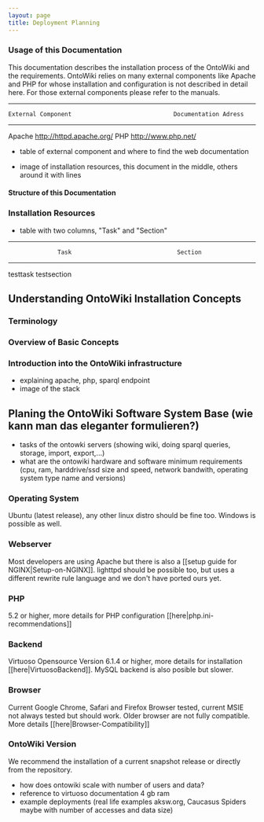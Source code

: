 ```yaml
---
layout: page
title: Deployment Planning
---
```


### Usage of this Documentation

This documentation describes the installation process of the OntoWiki and the requirements. OntoWiki relies on many external components like Apache and PHP for whose installation and configuration is not described in detail here. For those external components please refer to the manuals.

----------------------  ---------------------------------------------------------------
    External Component        					   Documentation Adress
----------------------  ---------------------------------------------------------------
Apache			<http://httpd.apache.org/>
PHP			<http://www.php.net/>


- table of external component and where to find the web documentation

- image of installation resources, this document in the middle, others around it with lines

#### Structure of this Documentation

### Installation Resources

- table with two columns, "Task" and "Section"
----------------------  ---------------------------------------------------------------
                  Task								Section
----------------------  ---------------------------------------------------------------
testtask		testsection
		

## Understanding OntoWiki Installation Concepts

### Terminology
### Overview of Basic Concepts
### Introduction into the OntoWiki infrastructure
- explaining apache, php, sparql endpoint
- image of the stack

## Planing the OntoWiki Software System Base (wie kann man das eleganter formulieren?)

- tasks of the ontowki servers (showing wiki, doing sparql queries, storage, import, export,...)
- what are the ontowiki hardware and software minimum requirements (cpu, ram, harddrive/ssd size and speed, network bandwith, operating system type name and versions)
### Operating System

Ubuntu (latest release), any other linux distro should be fine too. Windows is possible as well.

### Webserver
Most developers are using Apache but there is also a [[setup guide for NGINX|Setup-on-NGINX]]. lighttpd should be possible too, but uses a different rewrite rule language and we don't have ported ours yet.

### PHP
5.2 or higher, more details for PHP configuration [[here|php.ini-recommendations]]

### Backend
Virtuoso Opensource Version 6.1.4 or higher, more details for installation [[here|VirtuosoBackend]]. MySQL backend is also posible but slower.

### Browser
Current Google Chrome, Safari and Firefox Browser tested, current MSIE not always tested but should work. Older browser are not fully compatible. More details [[here|Browser-Compatibility]]

### OntoWiki Version
We recommend the installation of a current snapshot release or directly from the repository.

- how does ontowiki scale with number of users and data? 
- reference to virtuoso documentation
4 gb ram
- example deployments (real life examples aksw.org, Caucasus Spiders maybe with number of accesses and data size)
<Setup>
<Setup-on-NGINX>
<SetupDevelopers>
<VirtuosoBackend>
